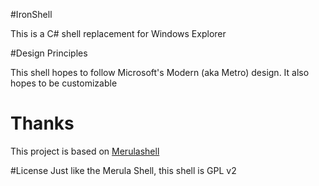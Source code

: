 #IronShell

This is a C# shell replacement for Windows Explorer

#Design Principles

This shell hopes to follow Microsoft's Modern (aka Metro) design.
It also hopes to be customizable

# Thanks
This project is based on [Merulashell](https://merulashell.codeplex.com/)

#License
Just like the Merula Shell, this shell is GPL v2